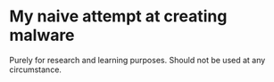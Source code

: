 # My naive attempt at creating malware
Purely for research and learning purposes. Should not be used at any circumstance.
